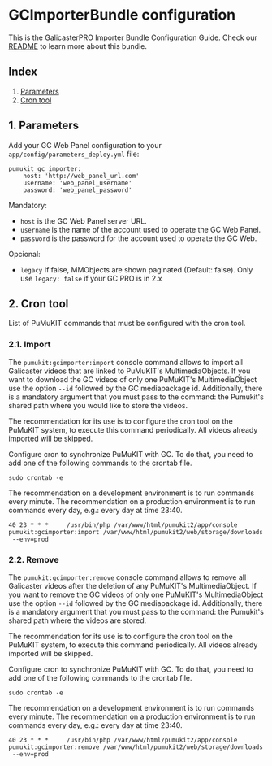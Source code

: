 # GCImporterBundle configuration

This is the GalicasterPRO Importer  Bundle Configuration Guide. Check our [README](../../README.md) to learn more about this bundle.

## Index

1. [Parameters](#1-parameters)
2. [Cron tool](#2-cron-tool)

## 1. Parameters

Add your GC Web Panel configuration to your `app/config/parameters_deploy.yml` file:

```
pumukit_gc_importer:
    host: 'http://web_panel_url.com'
    username: 'web_panel_username'
    password: 'web_panel_password'
```
Mandatory:
   - `host` is the GC Web Panel server URL.
   - `username` is the name of the account used to operate the GC Web Panel.
   - `password` is the password for the account used to operate the GC Web.

Opcional:
   - `legacy` If false, MMObjects are shown paginated (Default: false). Only use `legacy: false` if your GC PRO is in 2.x

## 2. Cron tool

List of PuMuKIT commands that must be configured with the cron tool.

### 2.1. Import

The `pumukit:gcimporter:import` console command allows to import all Galicaster videos that are linked to PuMuKIT's MultimediaObjects.
If you want to download the GC videos of only one PuMuKIT's MultimediaObject use the option `--id` followed by the GC mediapackage id.
Additionally, there is a mandatory argument that you must pass to the command: the Pumukit's shared path where you would like to store the videos.

The recommendation for its use is to configure the cron tool on the PuMuKIT system, to execute this command periodically.
All videos already imported will be skipped.

Configure cron to synchronize PuMuKIT with GC. To do that, you need to add one of the following commands to the crontab file.

```
sudo crontab -e
```

The recommendation on a development environment is to run commands every minute.
The recommendation on a production environment is to run commands every day, e.g.: every day at time 23:40.

```
40 23 * * *     /usr/bin/php /var/www/html/pumukit2/app/console pumukit:gcimporter:import /var/www/html/pumukit2/web/storage/downloads
 --env=prod
```

### 2.2. Remove

The `pumukit:gcimporter:remove` console command allows to remove all Galicaster videos after the deletion of any PuMuKIT's MultimediaObject.
If you want to remove the GC videos of only one PuMuKIT's MultimediaObject use the option `--id` followed by the GC mediapackage id.
Additionally, there is a mandatory argument that you must pass to the command: the Pumukit's shared path where the videos are stored.

The recommendation for its use is to configure the cron tool on the PuMuKIT system, to execute this command periodically.
All videos already imported will be skipped.

Configure cron to synchronize PuMuKIT with GC. To do that, you need to add one of the following commands to the crontab file.

```
sudo crontab -e
```

The recommendation on a development environment is to run commands every minute.
The recommendation on a production environment is to run commands every day, e.g.: every day at time 23:40.

```
40 23 * * *     /usr/bin/php /var/www/html/pumukit2/app/console pumukit:gcimporter:remove /var/www/html/pumukit2/web/storage/downloads
 --env=prod
```
